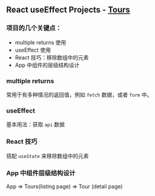 ## React useEffect Projects - [Tours](https://react-projects-2-tours.netlify.app/)

### 项目的几个关键点：

- multiple returns 使用
- useEffect 使用
- React 技巧：移除数组中的元素
- App 中组件的层级结构设计

### multiple returns

常用于有多种情况的返回值，例如 `fetch` 数据，或者 `form` 中。

### useEffect

基本用法：获取 `api` 数据

### React 技巧

搭配 `useState` 来移除数组中的元素

### App 中组件层级结构设计

App => Tours(listing page) => Tour (detail page)
